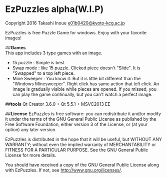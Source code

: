 EzPuzzles alpha(W.I.P)
==========
 
Copyright 2016 Takashi Inoue e01b0420@kyoto-kcg.ac.jp


EzPuzzles is free Puzzle Game for windows. 
Enjoy with your favorite images!

##**Games**  
This app includes 3 type games with an image.

- 15 puzzle : Simple is best.  
- Swap mode : like 15 puzzle. Clicked piece doesn't "Slide". It is "Swapped" to a top left piece. 
- Mine Sweeper : You know it. But it is little bit different than the "Windows Minesweeper". Right click has same action that left click. An image is gradually visible while pieces are opened. If you missed, you can play the game continually, but you can't watch a perfect image.

##**tools**
Qt Creator 3.6.0 + Qt 5.5.1 + MSVC2013 EE


##**License** 
EzPuzzles is free software: you can redistribute it and/or modify
it under the terms of the GNU General Public License as published by
the Free Software Foundation, either version 3 of the License, or
(at your option) any later version.

EzPuzzles is distributed in the hope that it will be useful,
but WITHOUT ANY WARRANTY; without even the implied warranty of
MERCHANTABILITY or FITNESS FOR A PARTICULAR PURPOSE. See the
GNU General Public License for more details.

You should have received a copy of the GNU General Public License
along with EzPuzzles. If not, see http://www.gnu.org/licenses/.
